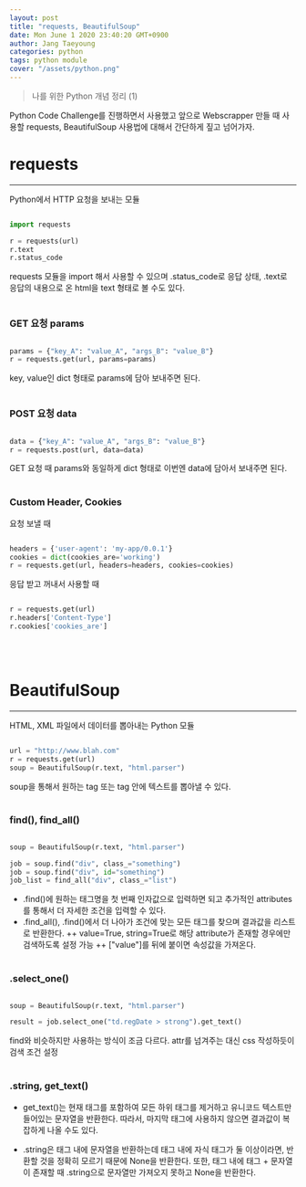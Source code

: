 ```yaml
---
layout: post
title: "requests, BeautifulSoup"
date: Mon June 1 2020 23:40:20 GMT+0900
author: Jang Taeyoung
categories: python
tags: python module
cover: "/assets/python.png"
---
```


> 나를 위한 Python 개념 정리 (1)

Python Code Challenge를 진행하면서 사용했고 앞으로 Webscrapper 만들 때 사용할 requests, BeautifulSoup 사용법에 대해서 간단하게 짚고 넘어가자.

# requests

---

Python에서 HTTP 요청을 보내는 모듈

```python

import requests

r = requests(url)
r.text
r.status_code

```

requests 모듈을 import 해서 사용할 수 있으며 .status_code로 응답 상태, .text로 응답의 내용으로 온 html을 text 형태로 볼 수도 있다.
<br /><br />

### GET 요청 params

```python

params = {"key_A": "value_A", "args_B": "value_B"}
r = requests.get(url, params=params)

```

key, value인 dict 형태로 params에 담아 보내주면 된다.
<br /><br />

### POST 요청 data

```python

data = {"key_A": "value_A", "args_B": "value_B"}
r = requests.post(url, data=data)

```

GET 요청 때 params와 동일하게 dict 형태로 이번엔 data에 담아서 보내주면 된다.
<br /><br />

### Custom Header, Cookies

요청 보낼 때

```python

headers = {'user-agent': 'my-app/0.0.1'}
cookies = dict(cookies_are='working')
r = requests.get(url, headers=headers, cookies=cookies)

```

응답 받고 꺼내서 사용할 때

```python

r = requests.get(url)
r.headers['Content-Type']
r.cookies['cookies_are']

```

<br /><br />

# BeautifulSoup

---

HTML, XML 파일에서 데이터를 뽑아내는 Python 모듈

```python

url = "http://www.blah.com"
r = requests.get(url)
soup = BeautifulSoup(r.text, "html.parser")

```

soup을 통해서 원하는 tag 또는 tag 안에 텍스트를 뽑아낼 수 있다.
<br /><br />

### find(), find_all()

```python

soup = BeautifulSoup(r.text, "html.parser")

job = soup.find("div", class_="something")
job = soup.find("div", id="something")
job_list = find_all("div", class_="list")

```

- .find()에 원하는 태그명을 첫 번째 인자값으로 입력하면 되고 추가적인 attributes를 통해서 더 자세한 조건을 입력할 수 있다.
- .find_all(), .find()에서 더 나아가 조건에 맞는 모든 태그를 찾으며 결과값을 리스트로 반환한다.
  ++ value=True, string=True로 해당 attribute가 존재할 경우에만 검색하도록 설정 가능
  ++ ["value"]를 뒤에 붙이면 속성값을 가져온다.
  <br /><br />

### .select_one()

```python

soup = BeautifulSoup(r.text, "html.parser")

result = job.select_one("td.regDate > strong").get_text()

```

find와 비슷하지만 사용하는 방식이 조금 다르다. attr를 넘겨주는 대신 css 작성하듯이 검색 조건 설정
<br /><br />

### .string, get_text()

- get_text()는 현재 태그를 포함하여 모든 하위 태그를 제거하고 유니코드 텍스트만 들어있는 문자열을 반환한다. 따라서, 마지막 태그에 사용하지 않으면 결과값이 복잡하게 나올 수도 있다.

- .string은 태그 내에 문자열을 반환하는데 태그 내에 자식 태그가 둘 이상이라면, 반환할 것을 정확히 모르기 때문에 None을 반환한다. 또한, 태그 내에 태그 + 문자열이 존재할 때 .string으로 문자열만 가져오지 못하고 None을 반환한다.
